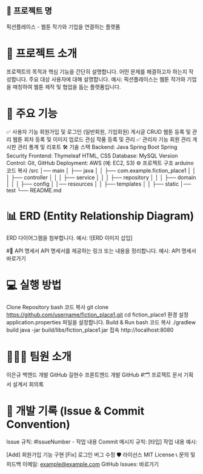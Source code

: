 ## 📌 프로젝트 명
픽션플레이스 - 웹툰 작가와 기업을 연결하는 플랫폼

# 📝 프로젝트 소개
프로젝트의 목적과 핵심 기능을 간단히 설명합니다.
어떤 문제를 해결하고자 하는지 작성합니다.
주요 대상 사용자에 대해 설명합니다.
예시:
픽션플레이스는 웹툰 작가와 기업을 매칭하여 웹툰 제작 및 협업을 돕는 플랫폼입니다.

# 🚀 주요 기능
✅ 사용자 기능
회원가입 및 로그인 (일반회원, 기업회원)
게시글 CRUD
웹툰 등록 및 관리
웹툰 회차 등록 및 이미지 업로드
관심 작품 등록 및 관리
✅ 관리자 기능
회원 관리
게시판 관리
통계 및 리포트
🛠️ 기술 스택
Backend:
Java
Spring Boot
Spring Security
Frontend:
Thymeleaf
HTML, CSS
Database:
MySQL
Version Control:
Git, GitHub
Deployment:
AWS (예: EC2, S3)
⚙️ 프로젝트 구조
arduino
코드 복사
/src
│── main
│   ├── java
│   │   ├── com.example.fiction_place1
│   │   │   ├── controller
│   │   │   ├── service
│   │   │   ├── repository
│   │   │   ├── domain
│   │   │   ├── config
│   │── resources
│   │   ├── templates
│   │   ├── static
│── test
└── README.md
# 📊 ERD (Entity Relationship Diagram)
ERD 다이어그램을 첨부합니다.
예시: ![ERD 이미지 삽입]

#🔗 API 명세서
API 명세서를 제공하는 링크 또는 내용을 정리합니다.
예시: API 명세서 바로가기

# 💻 실행 방법
Clone Repository
bash
코드 복사
git clone https://github.com/username/fiction_place1.git
cd fiction_place1
환경 설정
application.properties 파일을 설정합니다.
Build & Run
bash
코드 복사
./gradlew build
java -jar build/libs/fiction_place1.jar
접속
http://localhost:8080
# 🧑‍🤝‍🧑 팀원 소개
이은규	백엔드 개발	GitHub
길현수	프론트엔드 개발	GitHub
#🗂️ 프로젝트 문서
기획서
설계서
회의록
# 📝 개발 기록 (Issue & Commit Convention)
Issue 규칙: #IssueNumber - 작업 내용
Commit 메시지 규칙: [타입] 작업 내용
예시:

[Add] 회원가입 기능 구현
[Fix] 로그인 버그 수정
🛡️ 라이선스
MIT License
📞 문의 및 피드백
이메일: example@example.com
GitHub Issues: 바로가기
